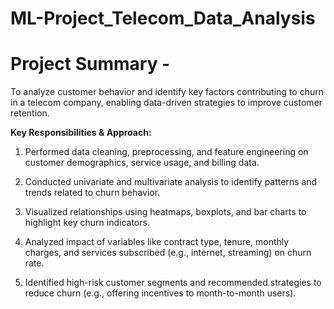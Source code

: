 # ML-Project_Telecom_Data_Analysis

# **Project Summary -**
To analyze customer behavior and identify key factors contributing to churn in a telecom company, enabling data-driven strategies to improve customer retention.

**Key Responsibilities & Approach:**

1. Performed data cleaning, preprocessing, and feature engineering on customer demographics, service usage, and billing data.

2. Conducted univariate and multivariate analysis to identify patterns and trends related to churn behavior.

3. Visualized relationships using heatmaps, boxplots, and bar charts to highlight key churn indicators.

4. Analyzed impact of variables like contract type, tenure, monthly charges, and services subscribed (e.g., internet, streaming) on churn rate.

5. Identified high-risk customer segments and recommended strategies to reduce churn (e.g., offering incentives to month-to-month users).
